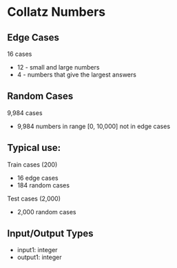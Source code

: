 # Collatz Numbers

## Edge Cases
16 cases
- 12 - small and large numbers
- 4 - numbers that give the largest answers

## Random Cases
9,984 cases
- 9,984 numbers in range [0, 10,000] not in edge cases

## Typical use:
Train cases (200)
- 16 edge cases
- 184 random cases

Test cases (2,000)
- 2,000 random cases

## Input/Output Types
- input1: integer
- output1: integer

